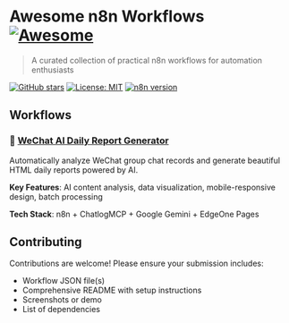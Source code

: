 # Awesome n8n Workflows [![Awesome](https://awesome.re/badge.svg)](https://awesome.re)

> A curated collection of practical n8n workflows for automation enthusiasts

[![GitHub stars](https://img.shields.io/github/stars/lqshow/awesome-n8n-workflows.svg?style=flat-square)](https://github.com/yourusername/awesome-n8n-workflows)
[![License: MIT](https://img.shields.io/badge/License-MIT-yellow.svg?style=flat-square)](https://opensource.org/licenses/MIT)
[![n8n version](https://img.shields.io/badge/n8n-1.94.1+-blue.svg?style=flat-square)](https://n8n.io/)

## Workflows

### 💬 [WeChat AI Daily Report Generator](./workflows/wechat-daily-report/)

Automatically analyze WeChat group chat records and generate beautiful HTML daily reports powered by AI.

**Key Features**: AI content analysis, data visualization, mobile-responsive design, batch processing

**Tech Stack**: n8n + ChatlogMCP + Google Gemini + EdgeOne Pages

## Contributing

Contributions are welcome! Please ensure your submission includes:

- Workflow JSON file(s)
- Comprehensive README with setup instructions
- Screenshots or demo
- List of dependencies